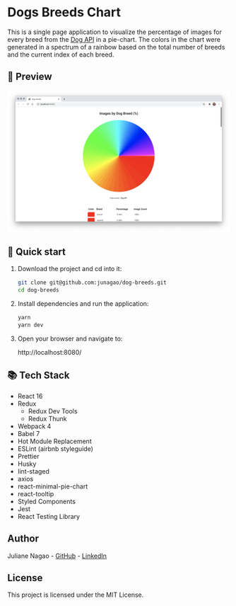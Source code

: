 # Dogs Breeds Chart

This is a single page application to visualize the percentage of images for every breed from the [Dog API](https://dog.ceo/dog-api/documentation/) in a pie-chart. The colors in the chart were generated in a spectrum of a rainbow based on the total number of breeds and the current index of each breed.

## 👀 Preview

![dogs-pie-chart-png](./assets/dogs-pie-chart-preview.png)

## 🚀 Quick start

1. Download the project and cd into it:

   ```bash
   git clone git@github.com:junagao/dog-breeds.git
   cd dog-breeds
   ```

2. Install dependencies and run the application:

   ```bash
   yarn
   yarn dev
   ```

3. Open your browser and navigate to:

   http://localhost:8080/

## 📚 Tech Stack

- React 16
- Redux
  - Redux Dev Tools
  - Redux Thunk
- Webpack 4
- Babel 7
- Hot Module Replacement
- ESLint (airbnb styleguide)
- Prettier
- Husky
- lint-staged
- axios
- react-minimal-pie-chart
- react-tooltip
- Styled Components
- Jest
- React Testing Library

## Author

Juliane Nagao - [GitHub](https://github.com/junagao) - [LinkedIn](https://www.linkedin.com/in/junagao/)

## License

This project is licensed under the MIT License.
